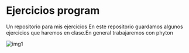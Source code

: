 # Ejercicios program
 Un repositorio para mis ejercicios
En este repositorio guardamos algunos ejercicios que haremos en clase.En general trabajaremos con phyton 

![img1](https://www.bing.com/images/search?view=detailV2&ccid=ubux1yLT&id=E54C09F39042007778F2519753373EA44E4E6267&thid=OIP.ubux1yLT726_fVc3A7WSXgHaHa&mediaurl=https%3a%2f%2fupload.wikimedia.org%2fwikipedia%2fcommons%2fthumb%2fc%2fc3%2fPython-logo-notext.svg%2f1200px-Python-logo-notext.svg.png&cdnurl=https%3a%2f%2fth.bing.com%2fth%2fid%2fR.b9bbb1d722d3ef6ebf7d573703b5925e%3frik%3dZ2JOTqQ%252bN1OXUQ%26pid%3dImgRaw%26r%3d0&exph=1200&expw=1200&q=phyton&simid=608018364016297116&FORM=IRPRST&ck=B3D789005E040ED82B8C290B25C05150&selectedIndex=1)
